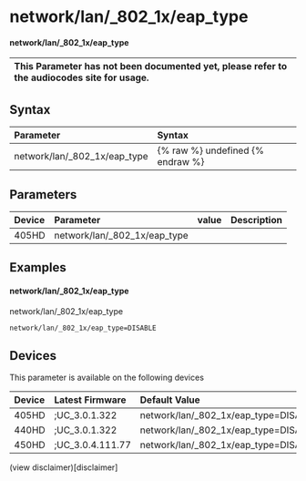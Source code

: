 ﻿---
description: network/lan/_802_1x/eap_type
search:
    keywords: ['network','lan','_802_1x','eap_type']
---

# network/lan/_802_1x/eap_type

#### network/lan/_802_1x/eap_type


| This Parameter has not been documented yet, please refer to the audiocodes site for usage.  |
| :--- |

## Syntax
| Parameter | Syntax |
| :--- | :--- |
|network/lan/_802_1x/eap_type | {% raw %} undefined {% endraw %} |

## Parameters
|Device|Parameter|value|Description|
|:---|:---|:---|:---|
| 405HD | network/lan/_802_1x/eap_type |  |  |

## Examples
#### network/lan/_802_1x/eap_type

network/lan/_802_1x/eap_type

```
network/lan/_802_1x/eap_type=DISABLE
```

## Devices
This parameter is available on the following devices

| Device | Latest Firmware | Default Value |
|:---|:---|:---|
| 405HD | ;UC_3.0.1.322 | network/lan/_802_1x/eap_type=DISABLE 
| 440HD | ;UC_3.0.1.322 | network/lan/_802_1x/eap_type=DISABLE 
| 450HD | ;UC_3.0.4.111.77 | network/lan/_802_1x/eap_type=DISABLE 

(view disclaimer)[disclaimer]
